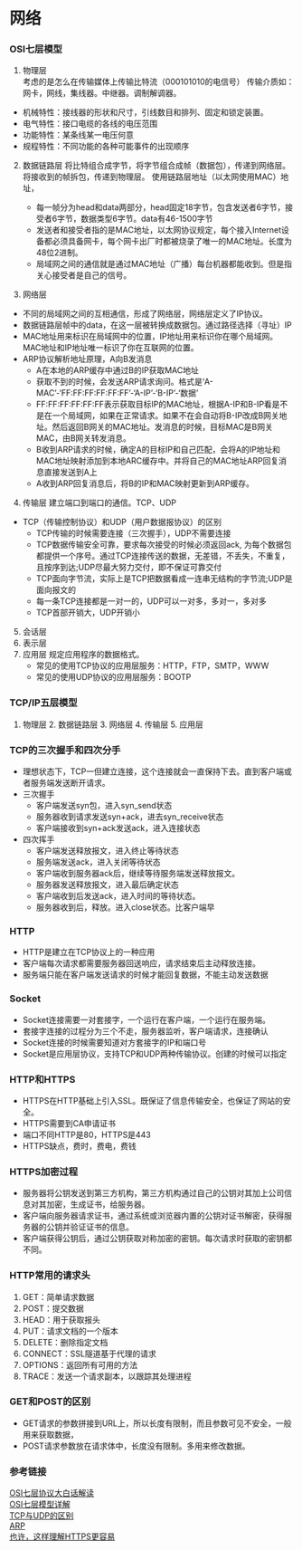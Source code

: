 # 网络

### OSI七层模型
1. 物理层    
    考虑的是怎么在传输媒体上传输比特流（000101010的电信号）  传输介质如：网卡，网线，集线器。中继器。调制解调器。 
- 机械特性：接线器的形状和尺寸，引线数目和排列、固定和锁定装置。
- 电气特性：接口电缆的各线的电压范围 
- 功能特性：某条线某一电压何意
- 规程特性：不同功能的各种可能事件的出现顺序

2. 数据链路层
    将比特组合成字节，将字节组合成帧（数据包），传递到网络层。将接收到的帧拆包，传递到物理层。
    使用链路层地址（以太网使用MAC）地址，
    - 每一帧分为head和data两部分，head固定18字节，包含发送者6字节，接受者6字节，数据类型6字节。data有46-1500字节
    - 发送者和接受者指的是MAC地址，以太网协议规定，每个接入Internet设备都必须具备网卡，每个网卡出厂时都被烧录了唯一的MAC地址。长度为48位2进制。
    - 局域网之间的通信就是通过MAC地址（广播）每台机器都能收到。但是指关心接受者是自己的信号。
    
3. 网络层
- 不同的局域网之间的互相通信，形成了网络层，网络层定义了IP协议。
- 数据链路层帧中的data，在这一层被转换成数据包。通过路径选择（寻址）IP
- MAC地址用来标识在局域网中的位置，IP地址用来标识你在哪个局域网。MAC地址和IP地址唯一标识了你在互联网的位置。
- ARP协议解析地址原理，A向B发消息
    - A在本地的ARP缓存中通过B的IP获取MAC地址
    - 获取不到的时候，会发送ARP请求询问。格式是‘A-MAC’-‘FF:FF:FF:FF:FF:FF’-‘A-IP’-‘B-IP’-‘数据’
    - FF:FF:FF:FF:FF:FF表示获取目标IP的MAC地址，根据A-IP和B-IP看是不是在一个局域网，如果在正常请求。如果不在会自动将B-IP改成B网关地址。然后返回B网关的MAC地址。发消息的时候，目标MAC是B网关MAC，由B网关转发消息。
    - B收到ARP请求的时候，确定A的目标IP和自己匹配，会将A的IP地址和MAC地址映射添加到本地ARC缓存中。并将自己的MAC地址ARP回复消息直接发送到A上
    - A收到ARP回复消息后，将B的IP和MAC映射更新到ARP缓存。
4. 传输层
    建立端口到端口的通信。TCP、UDP
- TCP（传输控制协议）和UDP（用户数据报协议）的区别
    - TCP传输的时候需要连接（三次握手），UDP不需要连接
    - TCP数据传输安全可靠，要求每次接受的时候必须返回ack, 为每个数据包都提供一个序号。通过TCP连接传送的数据，无差错，不丢失，不重复，且按序到达;UDP尽最大努力交付，即不保证可靠交付
    - TCP面向字节流，实际上是TCP把数据看成一连串无结构的字节流;UDP是面向报文的
    - 每一条TCP连接都是一对一的，UDP可以一对多，多对一，多对多
    - TCP首部开销大，UDP开销小
5. 会话层
6. 表示层  
7. 应用层
    规定应用程序的数据格式。
    - 常见的使用TCP协议的应用层服务：HTTP，FTP，SMTP，WWW
    - 常见的使用UDP协议的应用层服务：BOOTP

### TCP/IP五层模型
1. 物理层 2. 数据链路层 3. 网络层  4. 传输层  5. 应用层     

### TCP的三次握手和四次分手 
- 理想状态下，TCP一但建立连接，这个连接就会一直保持下去。直到客户端或者服务端发送断开请求。
- 三次握手
    - 客户端发送syn包，进入syn_send状态
    - 服务器收到请求发送syn+ack，进去syn_receive状态
    - 客户端接收到syn+ack发送ack，进入连接状态
- 四次挥手
    - 客户端发送释放报文，进入终止等待状态
    - 服务端发送ack，进入关闭等待状态
    - 客户端收到服务器ack后，继续等待服务端发送释放报文。
    - 服务器发送释放报文，进入最后确定状态
    - 客户端收到后发送ack，进入时间的等待状态。
    - 服务器收到后，释放。进入close状态。比客户端早

### HTTP   
- HTTP是建立在TCP协议上的一种应用
- 客户端每次请求都需要服务器回送响应，请求结束后主动释放连接。
- 服务端只能在客户端发送请求的时候才能回复数据，不能主动发送数据

### Socket
- Socket连接需要一对套接字，一个运行在客户端，一个运行在服务端。
- 套接字连接的过程分为三个不走，服务器监听，客户端请求，连接确认
- Socket连接的时候需要知道对方套接字的IP和端口号
- Socket是应用层协议，支持TCP和UDP两种传输协议。创建的时候可以指定

### HTTP和HTTPS 
- HTTPS在HTTP基础上引入SSL。既保证了信息传输安全，也保证了网站的安全。
- HTTPS需要到CA申请证书
- 端口不同HTTP是80，HTTPS是443
- HTTPS缺点，费时，费电，费钱

### HTTPS加密过程
- 服务器将公钥发送到第三方机构，第三方机构通过自己的公钥对其加上公司信息对其加密，生成证书，给服务器。
- 客户端向服务器请求证书，通过系统或浏览器内置的公钥对证书解密，获得服务器的公钥并验证证书的信息。
- 客户端获得公钥后，通过公钥获取对称加密的密钥。每次请求时获取的密钥都不同。


### HTTP常用的请求头
1. GET：简单请求数据
2. POST：提交数据
3. HEAD：用于获取报头
4. PUT：请求文档的一个版本
5. DELETE：删除指定文档
6. CONNECT：SSL隧道基于代理的请求
7. OPTIONS：返回所有可用的方法
8. TRACE：发送一个请求副本，以跟踪其处理进程

### GET和POST的区别
- GET请求的参数拼接到URL上，所以长度有限制，而且参数可见不安全，一般用来获取数据，
- POST请求参数放在请求体中，长度没有限制。多用来修改数据。

### 参考链接
[OSI七层协议大白话解读](https://blog.csdn.net/taotongning/article/details/81352985)  
[OSI七层模型详解](https://blog.csdn.net/yaopeng_2005/article/details/7064869)  
[TCP与UDP的区别](https://blog.csdn.net/yipiankongbai/article/details/24435977)  
[ARP](https://baike.baidu.com/item/ARP/609343)  
[也许，这样理解HTTPS更容易](https://showme.codes/2017-02-20/understand-https/)  
